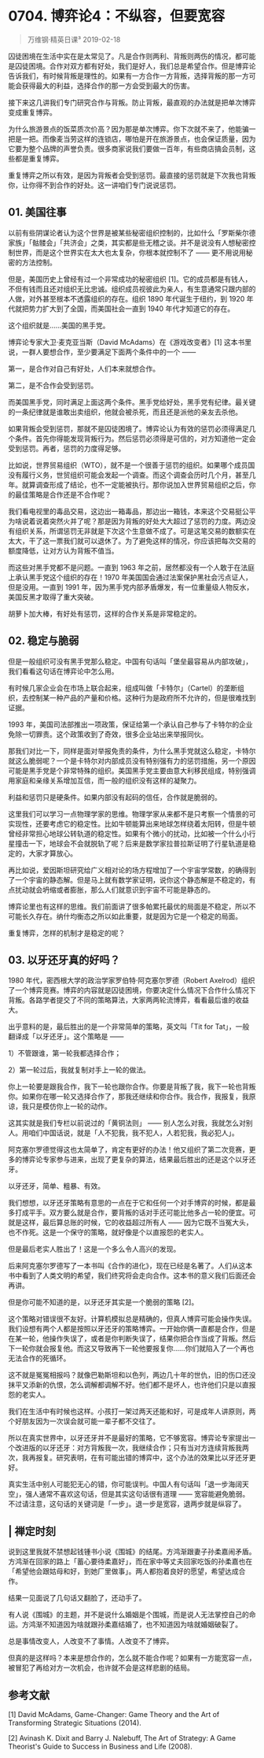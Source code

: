 # 0704. 博弈论4：不纵容，但要宽容
> 万维钢·精英日课³
2019-02-18

囚徒困境在生活中实在是太常见了。凡是合作则两利、背叛则两伤的情况，都可能是囚徒困境。合作对双方都有好处，我们是好人，我们总是希望合作。但是博弈论告诉我们，有时候背叛是理性的。如果有一方合作一方背叛，选择背叛的那一方可能会获得最大的利益，选择合作的那一方会受到最大的伤害。

接下来这几讲我们专门研究合作与背叛。防止背叛，最直观的办法就是把单次博弈变成重复博弈。

为什么旅游景点的饭菜质次价高？因为那是单次博弈。你下次就不来了，他能骗一把是一把。而像麦当劳这样的连锁店，哪怕是开在旅游景点，也会保证质量，因为它要为整个品牌的声誉负责。很多商家说我们要做一百年，有些商店搞会员制，这些都是重复博弈。

重复博弈之所以有效，是因为背叛者会受到惩罚。最直接的惩罚就是下次我也背叛你，让你得不到合作的好处。这一讲咱们专门说说惩罚。

## 01. 美国往事

以前有些阴谋论者认为这个世界是被某些秘密组织控制的，比如什么「罗斯柴尔德家族」「骷髅会」「共济会」之类，其实都是些无稽之谈。并不是说没有人想秘密控制世界，而是这个世界实在太大也太复杂，你根本就控制不了 —— 更不用说用秘密的方法控制。

但是，美国历史上曾经有过一个非常成功的秘密组织 [1]。它的成员都是有钱人，不但有钱而且还对组织无比忠诚。组织成员视彼此为亲人，有生意通常只跟内部的人做，对外甚至根本不透露组织的存在。组织 1890 年代诞生于纽约，到 1920 年代就把势力扩大到了全国，而美国社会一直到 1940 年代才知道它的存在。

这个组织就是……美国的黑手党。

博弈论专家大卫·麦克亚当斯（David McAdams）在《游戏改变者》[1] 这本书里说，一群人要想合作，至少要满足下面两个条件中的一个 ——

第一，是合作对自己有好处，人们本来就想合作。

第二，是不合作会受到惩罚。

而美国黑手党，同时满足上面这两个条件。黑手党给好处，黑手党有纪律。最关键的一条纪律就是谁敢出卖组织，他就会被杀死，而且还是派他的亲友去杀他。

如果背叛会受到惩罚，那就不是囚徒困境了。博弈论认为有效的惩罚必须得满足几个条件。首先你得能发现背叛行为。然后惩罚必须得是可信的，对方知道他一定会受到惩罚。再者，惩罚的力度得足够。

比如说，世界贸易组织（WTO），就不是一个很善于惩罚的组织。如果哪个成员国没有履行义务，世贸组织可能会发起一个调查。而这个调查会历时几个月，甚至几年。就算调查形成了结论，也不一定能被执行。那你说加入世界贸易组织之后，你的最佳策略是合作还是不合作呢？

我们看电视里的毒品交易，这边出一箱毒品，那边出一箱钱，本来这个交易挺公平为啥说着说着突然火并了呢？那是因为背叛的好处大大超过了惩罚的力度。两边没有组织关系，所谓惩罚无非就是下次这个生意做不成了。可是这笔交易的数额实在太大，干了这一票我们就可以退休了。为了避免这样的情况，你应该把每次交易的额度降低，让对方认为背叛不值当。

而这些对黑手党都不是问题。一直到 1963 年之前，居然都没有一个人敢于在法庭上承认黑手党这个组织的存在！1970 年美国国会通过法案保护黑社会污点证人，但是没用。一直到 1991 年，因为黑手党内部矛盾爆发，有一位重量级人物反水，美国反黑才取得了重大突破。

胡萝卜加大棒，有好处有惩罚，这样的合作关系是非常稳定的。

## 02. 稳定与脆弱

但是一般组织可没有黑手党那么稳定。中国有句话叫「堡垒最容易从内部攻破」，我们看看这句话在博弈论中怎么用。

有时候几家企业会在市场上联合起来，组成叫做「卡特尔」（Cartel）的垄断组织，去控制某一种产品的产量和价格。这种行为是政府所不允许的，但是很难找到证据。

1993 年，美国司法部推出一项政策，保证给第一个承认自己参与了卡特尔的企业免除一切罪责。这个政策收到了奇效，很多企业站出来举报同伙。

那我们对比一下，同样是面对举报免责的条件，为什么黑手党就这么稳定，卡特尔就这么脆弱呢？一个是卡特尔对内部成员没有特别强有力的惩罚措施，另一个原因可能是黑手党是个非常特殊的组织。美国黑手党主要由意大利移民组成，特别强调用家庭和亲缘关系增加互信，而一般的组织没有这样的凝聚力。

利益和惩罚只是硬条件。如果内部没有起码的信任，合作就是脆弱的。

这里我们可以学习一点物理学家的思维。物理学家从来都不是只考察一个情景的可实现性，还要考虑它的稳定性。比如牛顿能算出来地球怎样绕着太阳转，但是牛顿曾经非常担心地球公转轨道的稳定性。如果有个微小的扰动，比如被一个什么小行星撞击一下，地球会不会就脱轨了呢？后来是数学家拉普拉斯证明了行星轨道是稳定的，大家才算放心。

再比如说，爱因斯坦研究给广义相对论的场方程增加了一个宇宙学常数，的确得到了一个宇宙的静态解。但是马上就有数学家证明，说你这个静态解是不稳定的，有点扰动就会坍缩或者膨胀，那么人们就意识到宇宙不可能是静态的。

博弈论里也有这样的思维。我们前面讲了很多帕累托最优的局面是不稳定，所以不可能长久存在。纳什均衡态之所以如此重要，就是因为它是一个稳定的局面。

重复博弈，怎样的机制才是稳定的呢？

## 03. 以牙还牙真的好吗？

1980 年代，密西根大学的政治学家罗伯特·阿克塞尔罗德（Robert Axelrod）组织了一个博弈竞赛。博弈的内容就是囚徒困境，你要决定什么情况下合作什么情况下背叛。各路学者提交了不同的策略算法，大家两两轮流博弈，看看最后谁的收益大。

出乎意料的是，最后胜出的是一个非常简单的策略，英文叫「Tit for Tat」，一般翻译成「以牙还牙」。这个策略是 ——

1）不管跟谁，第一轮我都选择合作；

2）第一轮过后，我就复制对手上一轮的做法。

你上一轮要是跟我合作，我下一轮也跟你合作。你要是背叛了我，我下一轮也背叛你。如果你在哪一轮又选择合作了，那我还继续和你合作。我合作，我报复，我原谅，我只是模仿你上一轮的动作。

这其实就是我们专栏以前说过的「黄铜法则」 —— 别人怎么对我，我就怎么对别人。用咱们中国话说，就是「人不犯我，我不犯人，人若犯我，我必犯人」。

阿克塞尔罗德觉得这也太简单了，肯定有更好的办法！他又组织了第二次竞赛，更多的博弈论专家参与进来，出现了更复杂的算法，结果最后胜出的还是这个以牙还牙。

以牙还牙，简单、粗暴、有效。

我们想想，以牙还牙策略有意思的一点在于它和任何一个对手博弈的时候，都是最多打成平手。双方要么就是合作，要背叛的话对手还可能比他多占一轮的便宜。可就是这样，最后算总账的时候，它的收益超过所有人 —— 因为它既不当冤大头，也不作死。这是一个保守的策略，就好像是个以直报怨的老实人。

但是最后老实人胜出了！这是一个多么令人高兴的发现。

后来阿克塞尔罗德写了一本书叫《合作的进化》，现在已经是名著了。人们从这本书中看到了人类文明的希望，我们终究将会走向合作。这本书的意义我们后面还会再讲。

但是你可能不知道的是，以牙还牙其实是一个脆弱的策略 [2]。

这个策略对错误很不友好。计算机模拟总是精确的，但真人博弈可能会操作失误。我们设想有两个人都是按照以牙还牙的策略博弈。一开始你俩一直都是合作，但是在某一轮，他操作失误了，或者是你判断失误了，结果你把合作当成了背叛。然后下一轮你就会报复他。而这又导致再下一轮他要报复你……你们就陷入了一个再也无法合作的死循环。

这不就是冤冤相报吗？就像巴勒斯坦和以色列，两边几十年的世仇，旧的伤口还没抹平又添新的仇恨，怎么调解都调解不好。他们都不是坏人，也许他们只是以直报怨的老实人。

我们在生活中有时候也这样。小孩打一架过两天还能和好，可是成年人讲原则，两个好朋友因为一次误会就可能一辈子都不交往了。

所以在真实世界中，以牙还牙并不是最好的策略，它不够宽容。博弈论专家提出一个改进版的以牙还牙：对方背叛我一次，我继续合作；只有当对方连续背叛我两次，我再报复。研究表明，在有可能出错的博弈中，这个办法的效果比以牙还牙更好。

真实生活中别人可能犯无心的错，你可能误判。中国人有句话叫「退一步海阔天空」，强人通常不喜欢这句话，但是其实这句话很有道理 —— 宽容能避免脆弱。不过请注意，这句话的关键词是「一步」。退一步是宽容，退两步就是纵容了。

## | 禅定时刻

说到这里我就不禁想起钱锺书小说《围城》的结尾。方鸿渐跟妻子孙柔嘉闹矛盾。方鸿渐在回家的路上「蓄心要待柔嘉好」，而在家中等丈夫回家吃饭的孙柔嘉也在「希望他会跟姑母和好，到她厂里做事」。两人都抱着良好的愿望，希望达成合作。

结果一见面说了几句话又翻脸了，还动手了。

有人说《围城》的主题，并不是说什么婚姻是个围城，而是说人无法掌控自己的命运。方鸿渐不知道因为啥就跟孙柔嘉结婚了，也不知道因为啥就婚姻破裂了。

总是事情改变人，人改变不了事情。人改变不了博弈。

但真的是这样吗？本来是想合作的，怎么就不能合作呢？如果有一方能宽容一点，被冒犯了再给对方一次机会，也许就不会是这样悲剧的结局。

## 参考文献

[1] David McAdams, Game-Changer: Game Theory and the Art of Transforming Strategic Situations (2014).

[2] Avinash K. Dixit and Barry J. Nalebuff, The Art of Strategy: A Game Theorist's Guide to Success in Business and Life (2008).